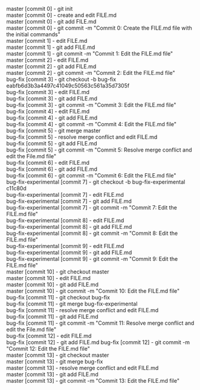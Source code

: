 master [commit 0] - git init  
master [commit 0] - create and edit FILE.md  
master [commit 0] - git add FILE.md  
master [commit 0] - git commit -m "Commit 0: Create the FILE.md file with the initial commands"  
master [commit 1] - edit FILE.md  
master [commit 1] - git add FILE.md  
master [commit 1] - git commit -m "Commit 1: Edit the FILE.md file"  
master [commit 2] - edit FILE.md  
master [commit 2] - git add FILE.md  
master [commit 2] - git commit -m "Commit 2: Edit the FILE.md file"  
bug-fix [commit 3] - git checkout -b bug-fix eabfb6d3b3a4497c41049c50563c561a35d7305f  
bug-fix [commit 3] - edit FILE.md  
bug-fix [commit 3] - git add FILE.md   
bug-fix [commit 3] - git commit -m "Commit 3: Edit the FILE.md file"  
bug-fix [commit 4] - edit FILE.md   
bug-fix [commit 4] - git add FILE.md  
bug-fix [commit 4] - git commit -m "Commit 4: Edit the FILE.md file"  
bug-fix [commit 5] - git merge master  
bug-fix [commit 5] - resolve merge conflict and edit FILE.md  
bug-fix [commit 5] - git add FILE.md  
bug-fix [commit 5] - git commit -m "Commit 5: Resolve merge conflict and edit the File.md file"  
bug-fix [commit 6] - edit FILE.md  
bug-fix [commit 6] - git add FILE.md  
bug-fix [commit 6] - git commit -m "Commit 6: Edit the FILE.md file"  
bug-fix-experimental [commit 7] - git checkout -b bug-fix-experimental c11c80d    
bug-fix-experimental [commit 7] - edit FILE.md    
bug-fix-experimental [commit 7] - git add FILE.md     
bug-fix-experimental [commit 7] - git commit -m "Commit 7: Edit the FILE.md file"  
bug-fix-experimental [commit 8] - edit FILE.md    
bug-fix-experimental [commit 8] - git add FILE.md     
bug-fix-experimental [commit 8] - git commit -m "Commit 8: Edit the FILE.md file"  
bug-fix-experimental [commit 9] - edit FILE.md    
bug-fix-experimental [commit 9] - git add FILE.md     
bug-fix-experimental [commit 9] - git commit -m "Commit 9: Edit the FILE.md file"   
master [commit 10] - git checkout master  
master [commit 10] - edit FILE.md  
master [commit 10] - git add FILE.md   
master [commit 10] - git commit -m "Commit 10: Edit the FILE.md file"  
bug-fix [commit 11] - git checkout bug-fix  
bug-fix [commit 11] - git merge bug-fix-experimental  
bug-fix [commit 11] - resolve merge conflict and edit FILE.md  
bug-fix [commit 11] - git add FILE.md  
bug-fix [commit 11] - git commit -m "Commit 11: Resolve merge conflict and edit the File.md file"  
bug-fix [commit 12] - edit FILE.md  
bug-fix [commit 12] - git add FILE.md
bug-fix [commit 12] - git commit -m "Commit 12: Edit the FILE.md file"  
master [commit 13] - git checkout master  
master [commit 13] - git merge bug-fix  
master [commit 13] - resolve merge conflict and edit FILE.md  
master [commit 13] - git add FILE.md   
master [commit 13] - git commit -m "Commit 13: Edit the FILE.md file"  


